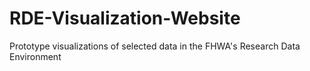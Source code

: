 # RDE-Visualization-Website
Prototype visualizations of selected data in the FHWA's Research Data Environment
